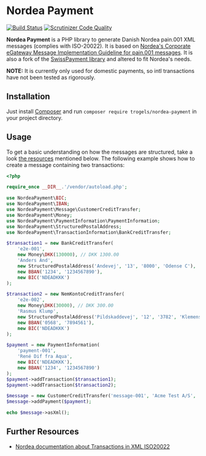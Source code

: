 # Nordea Payment

[![Build Status](https://travis-ci.org/achton/swiss-payment.png?branch=master)](https://travis-ci.org/achton/swiss-payment)
[![Scrutinizer Code Quality](https://scrutinizer-ci.com/g/achton/swiss-payment/badges/quality-score.png?b=master)](https://scrutinizer-ci.com/g/achton/swiss-payment/?branch=master)

**Nordea Payment** is a PHP library to generate Danish Nordea pain.001 XML messages (complies with ISO-20022). It is based on [Nordea's Corporate eGateway Message Implementation Guideline for pain.001 messages](resources/MIG_pain.001.001.03_v_2.1_Release-2016-08-19_FINAL.PDF). It is also a fork of the [SwissPayment library](https://github.com/z38/swiss-payment) and altered to fit Nordea's needs.

**NOTE:** It is currently only used for domestic payments, so intl transactions have not been tested as rigorously.

## Installation

Just install [Composer](http://getcomposer.org) and run `composer require trogels/nordea-payment` in your project directory.

## Usage

To get a basic understanding on how the messages are structured, take a look [the resources](#further-resources) mentioned below. The following example shows how to create a message containing two transactions:

```php
<?php

require_once __DIR__.'/vendor/autoload.php';

use NordeaPayment\BIC;
use NordeaPayment\IBAN;
use NordeaPayment\Message\CustomerCreditTransfer;
use NordeaPayment\Money;
use NordeaPayment\PaymentInformation\PaymentInformation;
use NordeaPayment\StructuredPostalAddress;
use NordeaPayment\TransactionInformation\BankCreditTransfer;

$transaction1 = new BankCreditTransfer(
    'e2e-001',
    new Money\DKK(130000), // DKK 1300.00
    'Anders And',
    new StructuredPostalAddress('Andevej', '13', '8000', 'Odense C'),
    new BBAN('1234', '1234567890'),
    new BIC('NDEADKKK')
);

$transaction2 = new NemKontoCreditTransfer(
    'e2e-002',
    new Money\DKK(30000), // DKK 300.00
    'Rasmus Klump',
    new StructuredPostalAddress('Pildskaddevej', '12', '3782', 'Klemensker'),
    new BBAN('0568', '7894561'),
    new BIC('NDEADKKK')
);

$payment = new PaymentInformation(
    'payment-001',
    'René Dif fra Aqua',
    new BIC('NDEADKKK'),
    new BBAN('1234', '1234567890')
);
$payment->addTransaction($transaction1);
$payment->addTransaction($transaction2);

$message = new CustomerCreditTransfer('message-001', 'Acme Test A/S', 'ACMETEST');
$message->addPayment($payment);

echo $message->asXml();
```

## Further Resources

- [Nordea documentation about Transactions in XML ISO20022](https://www.nordea.com/en/our-services/cashmanagement/oursolutions/egateway/#tab=Format-Descriptions_XML-ISO20022-messages)